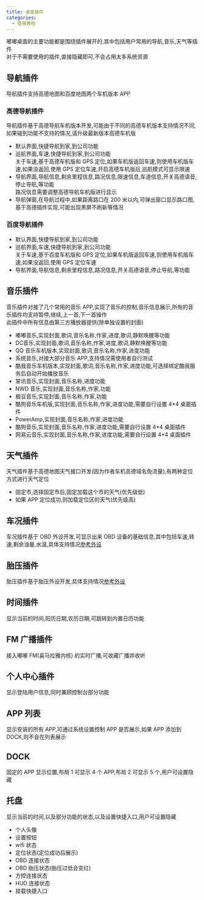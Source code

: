 ```yaml
---
title: 桌面插件
categories:
  - 使用教程
---
```


嘟嘟桌面的主要功能都是围绕插件展开的,其中包括用户常用的导航,音乐,天气等插件<br/>
对于不需要使用的插件,直接隐藏即可,不会占用太多系统资源

## 导航插件

导航插件支持高德地图和百度地图两个车机版本 APP

### 高德导航插件

导航插件基于高德导航车机版本开发,可能由于不同的高德车机版本支持情况不同,如果碰到功能不支持的情况,请升级最新版本高德车机版<br/>

- 默认界面,快捷导航到家,到公司功能
- 巡航界面,车速,快捷导航到家,到公司功能<br/>
  关于车速,基于高德车机版和 GPS 定位,如果车机版返回车速,则使用车机版车速,如果没返回,使用 GPS 定位车速,开启高德车机版后,巡航模式可显示限速
- 导航界面,导航信息,剩余里程信息,路况信息,限速信息,车道信息,开关高德语音,停止导航,等功能<br/>
  路况信息需要调整高德导航车机版进行显示
- 导航弹窗,在导航过程中,如果距离路口在 200 米以内,可弹出窗口显示路口图,基于高德插件实现,可能出现黑屏不刷新等情况

### 百度导航插件

- 默认界面,快捷导航到家,到公司功能
- 巡航界面,车速,快捷导航到家,到公司功能<br/>
  关于车速,基于百度车机版和 GPS 定位,如果车机版返回车速,则使用车机版车速,如果没返回,使用 GPS 定位车速
- 导航界面,导航信息,剩余里程信息,路况信息,开关高德语音,停止导航,等功能<br/>

## 音乐插件

音乐插件对接了几个常用的音乐 APP,实现了音乐的控制,音乐信息展示,所有的音乐插件均支持暂停,继续,上一首,下一首操作<br/>
此插件中所有信息由第三方播放器提供(除单独设置的封面)

- 嘟嘟音乐,实现封面,歌词,音乐名称,作家,进度,歌词,静默唤醒等功能
- DC音乐,实现封面,歌词,音乐名称,作家,进度,歌词,静默唤醒等功能
- QQ 音乐车机版本,实现封面,歌词,音乐名称,作家,进度功能
- 系统音乐,对接大部分音乐 APP,支持情况需使用者自行测试
- 酷我音乐车机版本,实现封面,歌词,音乐名称,作家,进度功能,可选择绑定酷我服务后自动开始播放音乐
- 掌讯音乐,实现封面,音乐名称,进度功能
- NWD 音乐,实现封面,音乐名称,作家,功能
- 极豆音乐,实现封面,音乐名称,作家,功能
- 酷狗音乐车机版,实现封面,音乐名称,作家,进度功能,需要自行设置 4\*4 桌面插件
- PowerAmp,实现封面,音乐名称,作家,进度功能
- 酷狗音乐,实现封面,音乐名称,作家,进度功能,需要自行设置 4\*4 桌面插件
- 网易云音乐,实现封面,音乐名称,作家,进度功能,需要自行设置 4\*4 桌面插件

## 天气插件

天气插件基于高德地图天气接口开发(因为作者车机高德域名免流量),有两种定位方式进行天气定位

- 固定市,选择固定市后,固定加载这个市的天气(优先级低)
- 如果 APP 定位成功,则加载定位区的天气(优先级高)

## 车况插件

车况插件基于 OBD 外设开发,可显示出来 OBD 设备的基础信息,其中包括车速,转速,剩余油量,水温,具体支持情况[参考外设](/views/course/桌面外设)

## 胎压插件

胎压插件基于胎压外设开发,具体支持情况[参考外设](/views/course/桌面外设)

## 时间插件

显示当前的时间,阳历日期,农历日期,可跳转到内置日历功能

## FM 广播插件

接入嘟嘟 FM(喜马拉雅内核) 的实时广播,可收藏广播并收听

## 个人中心插件

显示登陆用户信息,同时兼顾控制台部分功能

## APP 列表

显示安装的所有 APP,可通过系统设置控制 APP 是否展示,如果 APP 添加到 DOCK,则不会在列表展示

## DOCK

固定的 APP 显示位置,布局 1 可显示 4 个 APP,布局 2 可显示 5 个,用户可设置隐藏

## 托盘

显示当前的时间,以及部分功能的状态,以及设置快捷入口,用户可设置隐藏

- 个人头像
- 设置按钮
- wifi 状态
- 定位状态(定位成功后展示)
- OBD 连接状态
- OBD 胎压状态(胎压过低会变红)
- 方控连接状态
- HUD 连接状态
- 挂载快捷入口
